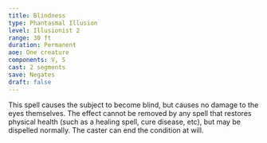 ```yaml
---
title: Blindness
type: Phantasmal Illusion
level: Illusionist 2
range: 30 ft
duration: Permanent
aoe: One creature
components: V, S
cast: 2 segments
save: Negates
draft: false
---
```


This spell causes the subject to become blind, but causes no damage to the eyes themselves. The effect cannot be removed by any spell that restores physical health (such as a healing spell, cure disease, etc), but may be dispelled normally. The caster can end the condition at will.
